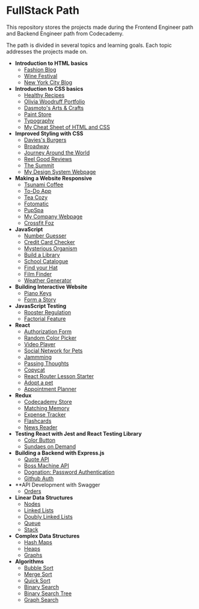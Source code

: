 # FullStack Path
This repository stores the projects made during the Frontend Engineer path and Backend Engineer path
from Codecademy.

The path is divided in several topics and learning goals. Each topic addresses the projects made on.

- **Introduction to HTML basics**
  - [Fashion Blog](fashion-blog)
  - [Wine Festival](wine-festival)
  - [New York City Blog](new-york-city-blog)
- **Introduction to CSS basics**
  - [Healthy Recipes](healthy-recipes)
  - [Olivia Woodruff Portfolio](olivia-woodruff-portfolio)
  - [Dasmoto's Arts & Crafts](dasmoto-arts-crafts)
  - [Paint Store](paint-store)
  - [Typography](typography)
  - [My Cheat Sheet of HTML and CSS](my-cheat-sheet)
- **Improved Styling with CSS**
  - [Davies's Burgers](davie-burgers)
  - [Broadway](broadway)
  - [Journey Around the World](journey-arround-world)
  - [Reel Good Reviews](reel-good-reviews)
  - [The Summit](summit)
  - [My Design System Webpage](my-design-system)
- **Making a Website Responsive**
  - [Tsunami Coffee](tsunami-coffee)
  - [To-Do App](to-do-app)
  - [Tea Cozy](tea-cozy)
  - [Fotomatic](fotomatic)
  - [PupSpa](pup-spa)
  - [My Company Webpage](my-company-homepage)
  - [Crossfit Foz](crossfit-foz)
- **JavaScript**
  - [Number Guesser](javascript-section/number-guesser)
  - [Credit Card Checker](javascript-section/credit-card-checker)
  - [Mysterious Organism](javascript-section/mysterious-organism)
  - [Build a Library](javascript-section/library)
  - [School Catalogue](javascript-section/school-catalogue)
  - [Find your Hat](javascript-section/find-your-hat/)
  - [Film Finder](javascript-section/film-finder/)
  - [Weather Generator](javascript-section/weather-generator/)
- **Building Interactive Website**
  - [Piano Keys](piano-keys)
  - [Form a Story](form-story)
- **JavasScript Testing**
  - [Rooster Regulation](javascript-section/rooster-regulation/)
  - [Factorial Feature](javascript-section/factorial-feature/)
- **React**
  - [Authorization Form](react-section/authorization-form/)
  - [Random Color Picker](react-section/random-color-picker/)
  - [Video Player](react-section/video-player/)
  - [Social Network for Pets](react-section/social-network-pets/)
  - [Jammming](react-section/jammming/)
  - [Passing Thoughts](react-section/passing-thoughts)
  - [Copycat](react-section/copycat/)
  - [React Router Lesson Starter](react-section/react-router-lesson-starter/)
  - [Adopt a pet](react-section/adopt-a-pet/)
  - [Appointment Planner](react-section/appointnment-planner/)
- **Redux**
  - [Codecademy Store](redux-section/codecademy-store/)
  - [Matching Memory](redux-section/matching-memory/Adopt)
  - [Expense Tracker](redux-section/expense-tracker/)
  - [Flashcards](redux-section/flashcards/)
  - [News Reader](redux-section/news-reader/)
- **Testing React with Jest and React Testing Library**
  - [Color Button](testing-section/color-button)
  - [Sundaes on Demand](testing-section/sundaes-on-demand)
- **Building a Backend with Express.js**
  - [Quote API](express-section/quote-api)
  - [Boss Machine API](express-section/boss-machine)
  - [Dognation: Password Authentication](express-section/dognation)
  - [Github Auth](express-section/github-auth)
- **API Development with Swagger
  - [Orders](api-development/orders)
- **Linear Data Structures**
  - [Nodes](linear-data-structures/nodes/)
  - [Linked Lists](linear-data-structures/linked-lists/)
  - [Doubly Linked Lists](linear-data-structures/doubly-linked-lists/)
  - [Queue](linear-data-structures/queue/)
  - [Stack](linear-data-structures/stack/)
- **Complex Data Structures**
  - [Hash Maps](complex-data-structures/hash-maps/)
  - [Heaps](complex-data-structures/heaps/)
  - [Graphs](complex-data-structures/graphs/)
- **Algorithms**
  - [Bubble Sort](algorithms/bubble-sort/)
  - [Merge Sort](algorithms/merge-sort/)
  - [Quick Sort](algorithms/quick-sort/)
  - [Binary Search](algorithms/binary-search/)
  - [Binary Search Tree](algorithms/binary-search-tree/)
  - [Graph Search](algorithms/graph-search/)
